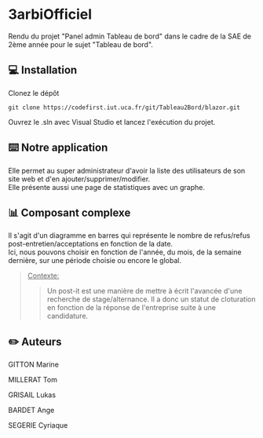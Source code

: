 # 3arbiOfficiel

Rendu du projet "Panel admin Tableau de bord" dans le cadre de la SAE de 2ème année pour le sujet "Tableau de bord".

## :computer: Installation

Clonez le dépôt
```shell
git clone https://codefirst.iut.uca.fr/git/Tableau2Bord/blazor.git
```

Ouvrez le .sln avec Visual Studio et lancez l'exécution du projet.

## 	:keyboard: Notre application

Elle permet au super administrateur d'avoir la liste des utilisateurs de son site web et d'en ajouter/supprimer/modifier. </br>
Elle présente aussi une page de statistiques avec un graphe.

## :bar_chart: Composant complexe

Il s'agit d'un diagramme en barres qui représente le nombre de refus/refus post-entretien/acceptations en fonction de la date. </br>
Ici, nous pouvons choisir en fonction de l'année, du mois, de la semaine dernière, sur une période choisie ou encore le global.</br>

> 	<ins> Contexte: </ins>
>> Un post-it est une manière de mettre à écrit l'avancée d'une recherche de stage/alternance. Il a donc un statut de cloturation en fonction de la réponse de l'entreprise suite à une candidature.

## :pencil2: Auteurs

GITTON Marine

MILLERAT Tom

GRISAIL Lukas

BARDET Ange

SEGERIE Cyriaque
